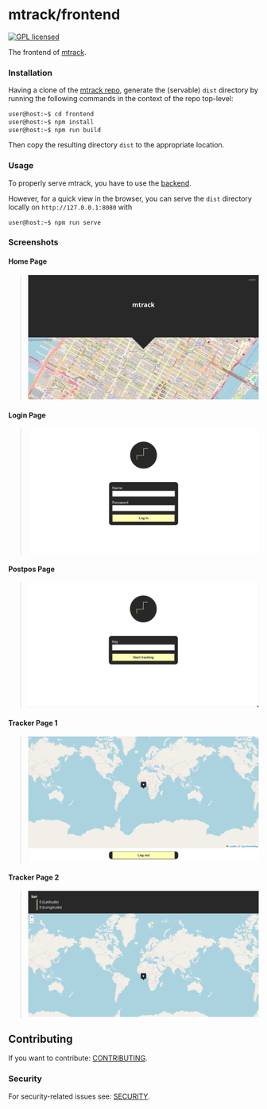 # mtrack/frontend

[![GPL licensed][license-badge]][license-url]

[license-badge]: https://img.shields.io/badge/license-GPL-blue.svg
[license-url]: ./package.json

The frontend of [mtrack](https://github.com/shtsoft/mtrack).

### Installation

Having a clone of the [mtrack repo](https://github.com/shtsoft/mtrack), generate the (servable) `dist` directory by running the following commands in the context of the repo top-level:

```console
user@host:~$ cd frontend
user@host:~$ npm install
user@host:~$ npm run build
```

Then copy the resulting directory `dist` to the appropriate location.

### Usage

To properly serve mtrack, you have to use the [backend](../backend).

However, for a quick view in the browser, you can serve the `dist` directory locally on `http://127.0.0.1:8080` with

```console
user@host:~$ npm run serve
```

### Screenshots

#### Home Page

> <img src="screenshots/home.png" alt="mtrack home page" />

#### Login Page

> <img src="screenshots/login.png" alt="mtrack login page" />

#### Postpos Page

> <img src="screenshots/postpos.png" alt="mtrack postpos page" />

#### Tracker Page 1

> <img src="screenshots/tracker-2.png" alt="mtrack tracker page 1" />

#### Tracker Page 2

> <img src="screenshots/tracker-1.png" alt="mtrack tracker page 2" />

## Contributing

If you want to contribute: [CONTRIBUTING](CONTRIBUTING.md).

### Security

For security-related issues see: [SECURITY](../SECURITY.md).
